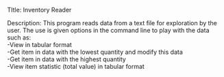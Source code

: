 TItle: Inventory Reader

Description:
This program reads data from a text file for exploration by the user. The use is given options in the command line to play
with the data such as:  
-View in tabular format  
-Get item in data with the lowest quantity and modify this data  
-Get item in data with the highest quantity  
-View item statistic (total value) in tabular format  
